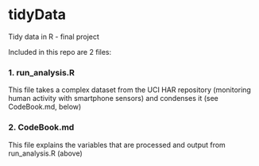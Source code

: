 # tidyData
Tidy data in R - final project

Included in this repo are 2 files:
### 1. run_analysis.R
This file takes a complex dataset from the UCI HAR repository (monitoring human activity with smartphone sensors) and condenses it (see CodeBook.md, below)

### 2. CodeBook.md
This file explains the variables that are processed and output from run_analysis.R (above)
